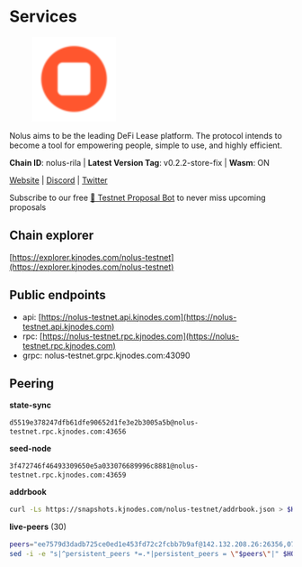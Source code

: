 # Services

<figure><img src="https://raw.githubusercontent.com/kj89/cosmos-images/main/logos/nolus.png" width="150" alt=""><figcaption></figcaption></figure>

Nolus aims to be the leading DeFi Lease platform. The protocol  intends to become a tool for empowering people, simple to use, and highly efficient.

**Chain ID**: nolus-rila | **Latest Version Tag**: v0.2.2-store-fix | **Wasm**: ON

[Website](https://www.nolus.io) | [Discord](https://discord.gg/nolus-protocol) | [Twitter](https://twitter.com/NolusProtocol)



Subscribe to our free [🤖 Testnet Proposal Bot](https://t.me/kjnodes_testnet_proposal_bot) to never miss upcoming proposals


## Chain explorer
[https://explorer.kjnodes.com/nolus-testnet](https://explorer.kjnodes.com/nolus-testnet)

## Public endpoints

* api: [https://nolus-testnet.api.kjnodes.com](https://nolus-testnet.api.kjnodes.com)
* rpc: [https://nolus-testnet.rpc.kjnodes.com](https://nolus-testnet.rpc.kjnodes.com)
* grpc: nolus-testnet.grpc.kjnodes.com:43090

## Peering

**state-sync**

```text
d5519e378247dfb61dfe90652d1fe3e2b3005a5b@nolus-testnet.rpc.kjnodes.com:43656
```

**seed-node**

```text
3f472746f46493309650e5a033076689996c8881@nolus-testnet.rpc.kjnodes.com:43659
```

**addrbook**
```bash
curl -Ls https://snapshots.kjnodes.com/nolus-testnet/addrbook.json > $HOME/.nolus/config/addrbook.json
```

**live-peers** (30)
```bash
peers="ee7579d3dadb725ce0ed1e453fd72c2fcbb7b9af@142.132.208.26:26356,0760923eff6e1e890a55e3c3d6b1330d60c2f870@185.246.86.152:26656,d5519e378247dfb61dfe90652d1fe3e2b3005a5b@65.109.68.190:43656,785789b6574c45b8cfefff08344fdfeda345c7e1@135.125.5.34:55666,2e80da0046dd3f2205a207dd435b6c9b0f9bfc04@65.109.93.152:27656,03ec7af23216082eeccc690b7bdcbe497bf2dcf8@136.243.88.91:9000,8b0b427b4567a7a66f05fab1146ee97b52ad7958@93.189.30.119:26656,1a6e1ad836c993a1a33e7923a5387acdd1c9b590@65.109.90.171:31656,4aaa12410714e59a6d9af52ae0cf95c6e42af0ba@65.108.199.120:61456,b0fa31de7a29b92b4c910cbafb2789626a1db8a9@65.108.9.164:20756,228b1139c787fcb02358d99db748119123cf08c0@65.109.65.163:20756,d71f6a702561b08023810464a96668045dbabd9e@95.214.55.25:26656,55efbf3711e104ada09b4dadba5890ea2a96d4b7@65.109.116.204:20756,fcb82df30d2056c3af024fb389e173d683fe8229@65.108.105.48:19756,2c0ff6e5f30189559ad336a1eb17ae48fcacc8ee@95.216.14.58:61456,5b7092ce1624e8a23a5d90897c4c5231fb7b1238@185.245.183.172:16656,a95975f3a58e20ba1c518f3cbb1c23ef7569e4d4@14.241.82.87:26656,7042490bf1526d8c61c43ffe4d700388b73b905f@65.108.192.123:35656,79eea22837193c2b8e4d9ad1c633486f30faaa1c@144.76.27.79:56656,b7d04a32d5c0e9b7e1095c4d81f5bebfd03138db@65.108.8.28:61456,6c7df995fc208bf1e46b247eea141923868d9452@185.144.99.9:26656,2e146ac9281e3797cbe1ad053e5ce6046b972c15@65.109.140.29:37656,003a270b5085d8c14a075abc1ac3699f34161e49@185.248.24.224:37656,4cf9c28f20faac9baae74870cb52bae590dbd81e@65.108.228.96:26656,e6e48680fa62c03bed242c52eb21d3cbe44a6752@46.8.210.144:26856,1a5f37caaa5dd174bc2797bf2a70b804e71bc632@162.55.42.27:26656,4d8aed7bff4156c62ebb4f787e06d5d45d681b76@109.111.160.171:34656,300509c4c52a00fac5a1f3ec0573e44eaa9f22b9@173.212.223.233:26656,56cee116ac477689df3b4d86cea5e49cfb450dda@54.246.232.38:26656,e84c51a539d705787644e235faab6bccd4b73bdd@5.61.33.18:26656"
sed -i -e "s|^persistent_peers *=.*|persistent_peers = \"$peers\"|" $HOME/.nolus/config/config.toml
```
